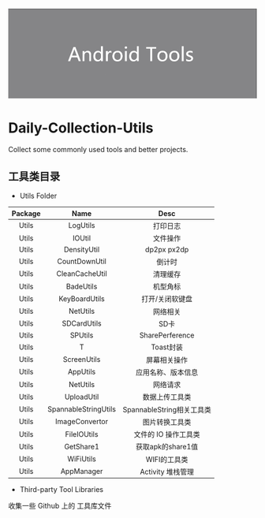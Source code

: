 ![avatar](/assets/icon.png)

# Daily-Collection-Utils

Collect some commonly used tools and better projects.

## 工具类目录

- Utils Folder


| Package | Name | Desc | 
| :-: | :-: | :-: | 
| Utils | LogUtils | 打印日志 | 
| Utils | IOUtil | 文件操作 | 
| Utils | DensityUtil | dp2px px2dp |
| Utils | CountDownUtil | 倒计时 |
| Utils | CleanCacheUtil | 清理缓存 |
| Utils | BadeUtils | 机型角标 |
| Utils | KeyBoardUtils | 打开/关闭软键盘 |
| Utils | NetUtils | 网络相关 |
| Utils | SDCardUtils | SD卡 |
| Utils | SPUtils | SharePerference |
| Utils | T | Toast封装 |
| Utils | ScreenUtils | 屏幕相关操作 |
| Utils | AppUtils | 应用名称、版本信息 |
| Utils | NetUtils | 网络请求 |
| Utils | UploadUtil | 数据上传工具类 |
| Utils | SpannableStringUtils | SpannableString相关工具类 |
| Utils | ImageConvertor | 图片转换工具类 |
| Utils | FileIOUtils | 文件的 IO 操作工具类 |
| Utils | GetShare1 | 获取apk的share1值 |
| Utils | WiFiUtils | WIFI的工具类 |
| Utils | AppManager| Activity 堆栈管理|


- Third-party Tool Libraries

收集一些 Github 上的 工具库文件
